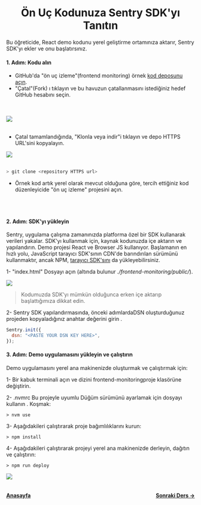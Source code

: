 <h1 align="center">Ön Uç Kodunuza Sentry SDK'yı Tanıtın</h1>

<p>Bu öğreticide, React demo kodunu yerel geliştirme ortamınıza aktarır, Sentry SDK'yı ekler ve onu başlatırsınız.</p>

<h4>1. Adım: Kodu alın</h4>

- GitHub'da "ön uç izleme"(frontend monitoring) örnek <a target="_blank" href="https://github.com/sentry-tutorials/frontend-monitoring">kod deposunu açın</a>.
- "Çatal"(Fork) ı tıklayın ve bu havuzun çatallanmasını istediğiniz hedef GitHub hesabını seçin.
  
<br>
<br>

<img src="https://docs.sentry.io/static/11c56ee9d7c2cafbafc617102ad0192d/912fc/initialize-sentry-sdk-01.png">

<br>
<br>

- <p>Çatal tamamlandığında, "Klonla veya indir"i tıklayın ve depo HTTPS URL'sini kopyalayın.</p>

<img src="https://docs.sentry.io/static/762a1fc772268f4fec2b9575db48c6ec/5a6dd/initialize-sentry-sdk-02.png">

<br>
<br>

```bash
> git clone <repository HTTPS url>
```

- Örnek kod artık yerel olarak mevcut olduğuna göre, tercih ettiğiniz kod düzenleyicide "ön uç izleme" projesini açın.

<br>
<br>
<h4>2. Adım: SDK'yı yükleyin</h4>

<p>Sentry, uygulama çalışma zamanınızda platforma özel bir SDK kullanarak verileri yakalar. SDK'yı kullanmak için, kaynak kodunuzda içe aktarın ve yapılandırın. Demo projesi React ve Browser JS kullanıyor. Başlamanın en hızlı yolu, JavaScript tarayıcı SDK'sının CDN'de barındırılan sürümünü kullanmaktır, ancak NPM, <a href="https://docs.sentry.io/platforms/javascript/install/npm/">tarayıcı SDK'sını</a> da yükleyebilirsiniz.</p>

1- "index.html" Dosyayı açın (altında bulunur _./frontend-monitoring/public/_).

<img src="https://docs.sentry.io/static/362ddf58c53519ebbda0b4c7591971cd/9c701/initialize-sentry-sdk-03.png">


>Kodumuzda SDK'yı mümkün olduğunca erken içe aktarıp başlattığımıza dikkat edin.

2- Sentry SDK yapılandırmasında, önceki adımlardaDSN oluşturduğunuz projeden kopyaladığınız anahtar değerini girin .


```js
Sentry.init({
  dsn: "<PASTE YOUR DSN KEY HERE>",
});
```

<h4>3. Adım: Demo uygulamasını yükleyin ve çalıştırın</h4>
<p>Demo uygulamasını yerel ana makinenizde oluşturmak ve çalıştırmak için:</p>

1- Bir kabuk terminali açın ve dizini frontend-monitoringproje klasörüne değiştirin.

2- .nvmrc Bu projeyle uyumlu Düğüm sürümünü ayarlamak için dosyayı kullanın . Koşmak:

```
> nvm use
```
3- Aşağıdakileri çalıştırarak proje bağımlılıklarını kurun:

```
> npm install
```
4- Aşağıdakileri çalıştırarak projeyi yerel ana makinenizde derleyin, dağıtın ve çalıştırın:

```
> npm run deploy
```

<img src="https://docs.sentry.io/static/1eb5f3cebf4e0d3bf4bf48af784b20cd/e4611/initialize-sentry-sdk-04.png">


<br>
<br>
<br>
<div style="display: flex; align-items: center; justify-content: space-between"><a href="/sentry-tr/"><strong>Anasayfa</strong></a><a href="/sentry-tr/sentry-basic/integrate-frontend/generate-first-error"><strong>Sonraki Ders -></strong></a></div>
<br>
<br>
<br>